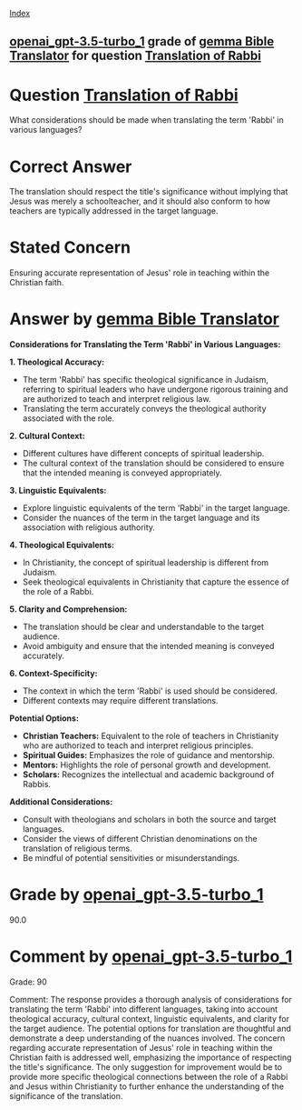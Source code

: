 
[Index](../../../../index.md)
## [openai_gpt-3.5-turbo_1](../../../grading_models/openai_gpt-3.5-turbo_1.md) grade of [gemma Bible Translator](../../../answering_models/gemma_Bible_Translator.md) for question [Translation of Rabbi](../../../questions/Translation_of_Rabbi.md)

# Question [Translation of Rabbi](../../../questions/Translation_of_Rabbi.md)
What considerations should be made when translating the term 'Rabbi' in various languages?

# Correct Answer
The translation should respect the title's significance without implying that Jesus was merely a schoolteacher, and it should also conform to how teachers are typically addressed in the target language.

# Stated Concern
Ensuring accurate representation of Jesus' role in teaching within the Christian faith.

# Answer by [gemma Bible Translator](../../../answering_models/gemma_Bible_Translator.md)
**Considerations for Translating the Term 'Rabbi' in Various Languages:**

**1. Theological Accuracy:**

* The term 'Rabbi' has specific theological significance in Judaism, referring to spiritual leaders who have undergone rigorous training and are authorized to teach and interpret religious law.
* Translating the term accurately conveys the theological authority associated with the role.


**2. Cultural Context:**

* Different cultures have different concepts of spiritual leadership.
* The cultural context of the translation should be considered to ensure that the intended meaning is conveyed appropriately.


**3. Linguistic Equivalents:**

* Explore linguistic equivalents of the term 'Rabbi' in the target language.
* Consider the nuances of the term in the target language and its association with religious authority.


**4. Theological Equivalents:**

* In Christianity, the concept of spiritual leadership is different from Judaism.
* Seek theological equivalents in Christianity that capture the essence of the role of a Rabbi.


**5. Clarity and Comprehension:**

* The translation should be clear and understandable to the target audience.
* Avoid ambiguity and ensure that the intended meaning is conveyed accurately.


**6. Context-Specificity:**

* The context in which the term 'Rabbi' is used should be considered.
* Different contexts may require different translations.


**Potential Options:**

* **Christian Teachers:** Equivalent to the role of teachers in Christianity who are authorized to teach and interpret religious principles.
* **Spiritual Guides:** Emphasizes the role of guidance and mentorship.
* **Mentors:** Highlights the role of personal growth and development.
* **Scholars:** Recognizes the intellectual and academic background of Rabbis.

**Additional Considerations:**

* Consult with theologians and scholars in both the source and target languages.
* Consider the views of different Christian denominations on the translation of religious terms.
* Be mindful of potential sensitivities or misunderstandings.

# Grade by [openai_gpt-3.5-turbo_1](../../../grading_models/openai_gpt-3.5-turbo_1.md)
90.0

# Comment by [openai_gpt-3.5-turbo_1](../../../grading_models/openai_gpt-3.5-turbo_1.md)
Grade: 90

Comment: The response provides a thorough analysis of considerations for translating the term 'Rabbi' into different languages, taking into account theological accuracy, cultural context, linguistic equivalents, and clarity for the target audience. The potential options for translation are thoughtful and demonstrate a deep understanding of the nuances involved. The concern regarding accurate representation of Jesus' role in teaching within the Christian faith is addressed well, emphasizing the importance of respecting the title's significance. The only suggestion for improvement would be to provide more specific theological connections between the role of a Rabbi and Jesus within Christianity to further enhance the understanding of the significance of the translation.
